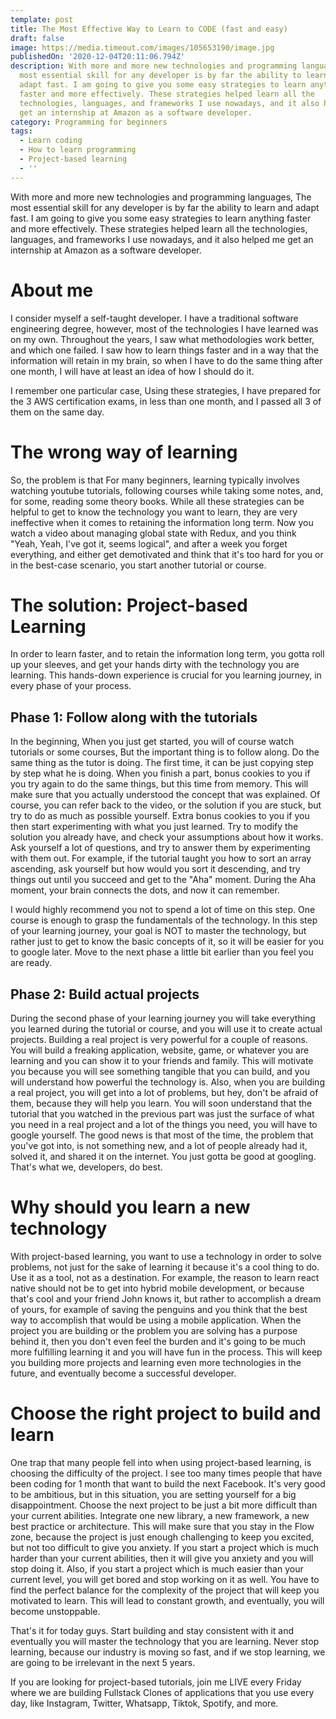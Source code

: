```yaml
---
template: post
title: The Most Effective Way to Learn to CODE (fast and easy)
draft: false
image: https://media.timeout.com/images/105653190/image.jpg
publishedOn: '2020-12-04T20:11:06.794Z'
description: With more and more new technologies and programming languages, the
  most essential skill for any developer is by far the ability to learn and
  adapt fast. I am going to give you some easy strategies to learn anything
  faster and more effectively. These strategies helped learn all the
  technologies, languages, and frameworks I use nowadays, and it also helped me
  get an internship at Amazon as a software developer.
category: Programming for beginners
tags:
  - Learn coding
  - How to learn programming
  - Project-based learning
  - ''
---
```


With more and more new technologies and programming languages, The most essential skill for any developer is by far the ability to learn and adapt fast. I am going to give you some easy strategies to learn anything faster and more effectively. These strategies helped learn all the technologies, languages, and frameworks I use nowadays, and it also helped me get an internship at Amazon as a software developer.

# About me

I consider myself a self-taught developer. I have a traditional software engineering degree, however, most of the technologies I have learned was on my own. Throughout the years, I saw what methodologies work better, and which one failed. I saw how to learn things faster and in a way that the information will retain in my brain, so when I have to do the same thing after one month, I will have at least an idea of how I should do it.

I remember one particular case, Using these strategies, I have prepared for the 3 AWS certification exams, in less than one month, and I passed all 3 of them on the same day.

# The wrong way of learning

So, the problem is that For many beginners, learning typically involves watching youtube tutorials, following courses while taking some notes, and, for some, reading some theory books. While all these strategies can be helpful to get to know the technology you want to learn, they are very ineffective when it comes to retaining the information long term. Now you watch a video about managing global state with Redux, and you think "Yeah, Yeah, I've got it, seems logical", and after a week you forget everything, and either get demotivated and think that it's too hard for you or in the best-case scenario, you start another tutorial or course.

# The solution: Project-based Learning

In order to learn faster, and to retain the information long term, you gotta roll up your sleeves, and get your hands dirty with the technology you are learning. This hands-down experience is crucial for you learning journey, in every phase of your process.

## Phase 1: Follow along with the tutorials

In the beginning, When you just get started, you will of course watch tutorials or some courses, But the important thing is to follow along. Do the same thing as the tutor is doing. The first time, it can be just copying step by step what he is doing. When you finish a part, bonus cookies to you if you try again to do the same things, but this time from memory. This will make sure that you actually understood the concept that was explained. Of course, you can refer back to the video, or the solution if you are stuck, but try to do as much as possible yourself. Extra bonus cookies to you if you then start experimenting with what you just learned. Try to modify the solution you already have, and check your assumptions about how it works. Ask yourself a lot of questions, and try to answer them by experimenting with them out. For example, if the tutorial taught you how to sort an array ascending, ask yourself but how would you sort it descending, and try things out until you succeed and get to the "Aha" moment. During the Aha moment, your brain connects the dots, and now it can remember.

I would highly recommend you not to spend a lot of time on this step. One course is enough to grasp the fundamentals of the technology. In this step of your learning journey, your goal is NOT to master the technology, but rather just to get to know the basic concepts of it, so it will be easier for you to google later. Move to the next phase a little bit earlier than you feel you are ready.

## Phase 2: Build actual projects

During the second phase of your learning journey you will take everything you learned during the tutorial or course, and you will use it to create actual projects. Building a real project is very powerful for a couple of reasons. You will build a freaking application, website, game, or whatever you are learning and you can show it to your friends and family. This will motivate you because you will see something tangible that you can build, and you will understand how powerful the technology is.
Also, when you are building a real project, you will get into a lot of problems, but hey, don't be afraid of them, because they will help you learn. You will soon understand that the tutorial that you watched in the previous part was just the surface of what you need in a real project and a lot of the things you need, you will have to google yourself. The good news is that most of the time, the problem that you've got into, is not something new, and a lot of people already had it, solved it, and shared it on the internet. You just gotta be good at googling. That's what we, developers, do best.

# Why should you learn a new technology

With project-based learning, you want to use a technology in order to solve problems, not just for the sake of learning it because it's a cool thing to do. Use it as a tool, not as a destination. For example, the reason to learn react native should not be to get into hybrid mobile development, or because that's cool and your friend John knows it, but rather to accomplish a dream of yours, for example of saving the penguins and you think that the best way to accomplish that would be using a mobile application. When the project you are building or the problem you are solving has a purpose behind it, then you don't even feel the burden and it's going to be much more fulfilling learning it and you will have fun in the process. This will keep you building more projects and learning even more technologies in the future, and eventually become a successful developer.

# Choose the right project to build and learn

One trap that many people fell into when using project-based learning, is choosing the difficulty of the project. I see too many times people that have been coding for 1 month that want to build the next Facebook. It's very good to be ambitious, but in this situation, you are setting yourself for a big disappointment. Choose the next project to be just a bit more difficult than your current abilities. Integrate one new library, a new framework, a new best practice or architecture. This will make sure that you stay in the Flow zone, because the project is just enough challenging to keep you excited, but not too difficult to give you anxiety. If you start a project which is much harder than your current abilities, then it will give you anxiety and you will stop doing it. Also, if you start a project which is much easier than your current level, you will get bored and stop working on it as well. You have to find the perfect balance for the complexity of the project that will keep you motivated to learn. This will lead to constant growth, and eventually, you will become unstoppable.

That's it for today guys. Start building and stay consistent with it and eventually you will master the technology that you are learning. Never stop learning, because our industry is moving so fast, and if we stop learning, we are going to be irrelevant in the next 5 years.

If you are looking for project-based tutorials, join me LIVE every Friday where we are building Fullstack Clones of applications that you use every day, like Instagram, Twitter, Whatsapp, Tiktok, Spotify, and more.

